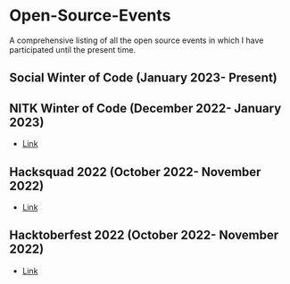 # Open-Source-Events

A comprehensive listing of all the open source events in which I have participated until the present time.

## Social Winter of Code (January 2023- Present)


## NITK Winter of Code (December 2022- January 2023)
- [Link][Link3]
  
## Hacksquad 2022 (October 2022- November 2022)
- [Link][Link2]

## Hacktoberfest 2022 (October 2022- November 2022)
- [Link][Link1]

[Link1]: https://bit.ly/3XtYszq
[Link2]: https://bit.ly/3keBbDk
[Link3]: https://bit.ly/3XiE3O7
